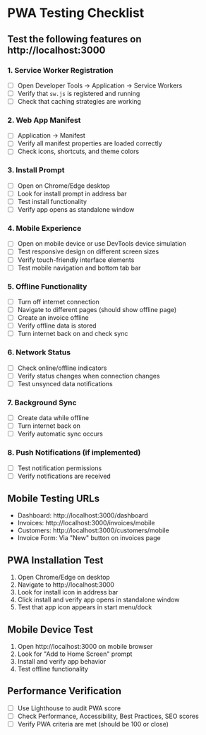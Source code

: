 # PWA Testing Checklist

## Test the following features on http://localhost:3000

### 1. Service Worker Registration
- [ ] Open Developer Tools → Application → Service Workers
- [ ] Verify that `sw.js` is registered and running
- [ ] Check that caching strategies are working

### 2. Web App Manifest
- [ ] Application → Manifest
- [ ] Verify all manifest properties are loaded correctly
- [ ] Check icons, shortcuts, and theme colors

### 3. Install Prompt
- [ ] Open on Chrome/Edge desktop
- [ ] Look for install prompt in address bar
- [ ] Test install functionality
- [ ] Verify app opens as standalone window

### 4. Mobile Experience
- [ ] Open on mobile device or use DevTools device simulation
- [ ] Test responsive design on different screen sizes
- [ ] Verify touch-friendly interface elements
- [ ] Test mobile navigation and bottom tab bar

### 5. Offline Functionality
- [ ] Turn off internet connection
- [ ] Navigate to different pages (should show offline page)
- [ ] Create an invoice offline
- [ ] Verify offline data is stored
- [ ] Turn internet back on and check sync

### 6. Network Status
- [ ] Check online/offline indicators
- [ ] Verify status changes when connection changes
- [ ] Test unsynced data notifications

### 7. Background Sync
- [ ] Create data while offline
- [ ] Turn internet back on
- [ ] Verify automatic sync occurs

### 8. Push Notifications (if implemented)
- [ ] Test notification permissions
- [ ] Verify notifications are received

## Mobile Testing URLs
- Dashboard: http://localhost:3000/dashboard
- Invoices: http://localhost:3000/invoices/mobile  
- Customers: http://localhost:3000/customers/mobile
- Invoice Form: Via "New" button on invoices page

## PWA Installation Test
1. Open Chrome/Edge on desktop
2. Navigate to http://localhost:3000
3. Look for install icon in address bar
4. Click install and verify app opens in standalone window
5. Test that app icon appears in start menu/dock

## Mobile Device Test
1. Open http://localhost:3000 on mobile browser
2. Look for "Add to Home Screen" prompt
3. Install and verify app behavior
4. Test offline functionality

## Performance Verification
- [ ] Use Lighthouse to audit PWA score
- [ ] Check Performance, Accessibility, Best Practices, SEO scores
- [ ] Verify PWA criteria are met (should be 100 or close)